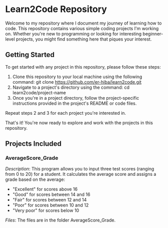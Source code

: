 # Learn2Code Repository
Welcome to my repository where I document my journey of learning how to code. This repository contains various simple coding projects I'm working on. 
Whether you're new to programming or looking for interesting beginner-level projects, you might find something here that piques your interest.

## Getting Started
To get started with any project in this repository, please follow these steps:
1. Clone this repository to your local machine using the following command:
  git clone https://github.com/er-hiba/learn2code.git
2. Navigate to a project's directory using the command:
  cd learn2code/project-name
3. Once you're in a project directory, follow the project-specific instructions provided in the project's README or code files.

Repeat steps 2 and 3 for each project you're interested in.

That's it! You're now ready to explore and work with the projects in this repository.

## Projects Included
### AverageScore_Grade
*Description*: This program allows you to input three test scores (ranging from 0 to 20) for a student. It calculates the average score and 
assigns a grade based on the average:
  - "Excellent" for scores above 16
  - "Good" for scores between 14 and 16
  - "Fair" for scores between 12 and 14
  - "Poor" for scores between 10 and 12
  - "Very poor" for scores below 10

*Files*: The files are in the folder AverageScore_Grade.
